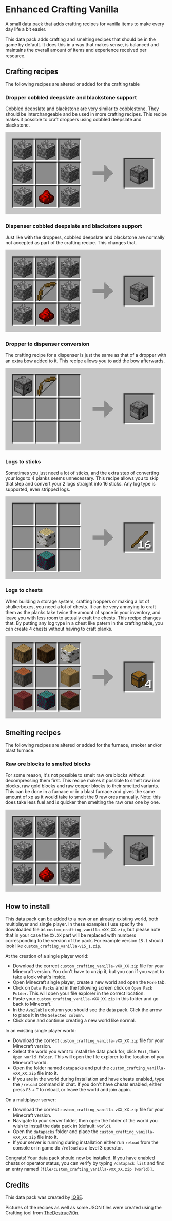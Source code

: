# Enhanced Crafting Vanilla

A small data pack that adds crafting recipes for vanilla items to make every day life a bit easier.

This data pack adds crafting and smelting recipes that should be in the game by default. It does this in a way that makes sense, is balanced and maintains the overall amount of items and experience received per resource.

## Crafting recipes

The following recipes are altered or added for the crafting table

### Dropper cobbled deepslate and blackstone support

Cobbled deepslate and blackstone are very similar to cobblestone. They should be interchangeable and be used in more crafting recipes. This recipe makes it possible to craft droppers using cobbled deepslate and blackstone.

<img src="./recipe_images/dropper.gif" alt="Droppers crafted from cobbled deepslate and blackstone.">

### Dispenser cobbled deepslate and blackstone support

Just like with the droppers, cobbled deepslate and blackstone are normally not accepted as part of the crafting recipe. This changes that.

<img src="./recipe_images/dispenser.gif" alt="Dispensers crafted from cobbled deepslate and blackstone.">

### Dropper to dispenser conversion

The crafting recipe for a dispenser is just the same as that of a dropper with an extra bow added to it. This recipe allows you to add the bow afterwards.

<img src="./recipe_images/dropper_to_dispenser.png" alt="Dispenser crafted from adding a bow to a dropper.">

### Logs to sticks

Sometimes you just need a lot of sticks, and the extra step of converting your logs to 4 planks seems unnecessary. This recipe allows you to skip that step and convert your 2 logs straight into 16 sticks. Any log type is supported, even stripped logs.

<img src="./recipe_images/log_to_stick.png" alt="Craft your logs straight into sticks.">

### Logs to chests

When building a storage system, crafting hoppers or making a lot of shulkerboxes, you need a lot of chests. It can be very annoying to craft them as the planks take twice the amount of space in your inventory, and leave you with less room to actually craft the chests. This recipe changes that. By putting any log type in a chest like patern in the crafting table, you can create 4 chests without having to craft planks.

<img src="./recipe_images/log_to_chest.png" alt="Craft your logs straight into chests.">

## Smelting recipes

The following recipes are altered or added for the furnace, smoker and/or blast furnace.

### Raw ore blocks to smelted blocks

For some reason, it's not possible to smelt raw ore blocks without decompressing them first. This recipe makes it possible to smelt raw iron blocks, raw gold blocks and raw copper blocks to their smelted variants. This can be done in a furnace or in a blast furnace and gives the same amount of xp as it would take to smelt the 9 raw ores manually. Note: this does take less fuel and is quicker then smelting the raw ores one by one.

<img src="./recipe_images/dropper.gif" alt="Smelt raw ore blocks directly.">

## How to install

This data pack can be added to a new or an already existing world, both multiplayer and single player. In these examples I use specify the downloaded file as `custom_crafting_vanilla-vXX_XX.zip`, but please note that in your case the `XX.XX` part will be replaced with numbers corresponding to the version of the pack. For example version `15.1` should look like `custom_crafting_vanilla-v15_1.zip`.

At the creation of a single player world:

- Download the correct `custom_crafting_vanilla-vXX_XX.zip` file for your Minecraft version. You don't have to unzip it, but you can if you want to take a look what's inside.
- Open Minecraft single player, create a new world and open the `More` tab.
- Click on `Data Packs` and in the following screen click on `Open Pack Folder`. This will open your file explorer in the correct location.
- Paste your `custom_crafting_vanilla-vXX_XX.zip` in this folder and go back to Minecraft.
- In the `Available` column you should see the data pack. Click the arrow to place it in the `Selected column.`
- Click done and continue creating a new world like normal.

In an existing single player world:

- Download the correct `custom_crafting_vanilla-vXX_XX.zip` file for your Minecraft version.
- Select the world you want to install the data pack for, click `Edit`, then `Open world folder`. This will open the file explorer to the location of you Minecraft world.
- Open the folder named `datapacks` and put the `custom_crafting_vanilla-vXX_XX.zip` file into it.
- If you are in the world during installation and have cheats enabled, type the `/reload` command in chat. If you don't have cheats enabled, either press `F3` + `T` to reload, or leave the world and join again.

On a multiplayer server:

- Download the correct `custom_crafting_vanilla-vXX_XX.zip` file for your Minecraft version.
- Navigate to your server folder, then open the folder of the world you wish to install the data pack in (default: `world`).
- Open the `datapacks` folder and place the `custom_crafting_vanilla-vXX_XX.zip` file into it.
- If your server is running during installation either run `reload` from the console or in game do `/reload` as a level 3 operator.

Congrats! Your data pack should now be installed. If you have enabled cheats or operator status, you can verify by typing `/datapack list` and find an entry named `[file/custom_crafting_vanilla-vXX_XX.zip (world)]`.

## Credits

This data pack was created by <a href="https://github.com/IQBE">IQBE</a>.

Pictures of the recipes as well as some JSON files were created using the Crafting tool from <a href="https://thedestruc7i0n.ca/">TheDestruc7i0n</a>.
